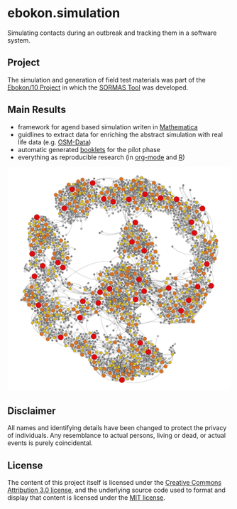 # ebokon.simulation

Simulating contacts during an outbreak and tracking them in a software system.

## Project

The simulation and generation of field test materials was part of the [Ebokon/10 Project](http://www.rki.de/DE/Content/InfAZ/E/Ebola/EBOKON_Projekte_des_RKI.html) in which the [SORMAS Tool](http://www.helmholtz-hzi.de/de/forschung/forschungsschwerpunkte/bakterielle_und_virale_krankheitserreger/epidemiologie/projekte/sormas/sormas/news/) was developed.

## Main Results

- framework for agend based simulation writen in [Mathematica](http://www.wolfram.com/mathematica/)
- guidlines to extract data for enriching the abstract simulation with real life data (e.g. [OSM-Data](http://download.geofabrik.de/))
- automatic generated [booklets](doc.injects/all) for the pilot phase
- everything as reproducible research (in [org-mode](http://orgmode.org/) and [R](http://www.r-project.org/))

![Contacts to infectious persons](img/ft-simulation_contact_net.png)

## Disclaimer

All names and identifying details have been changed to protect the privacy of individuals.
Any resemblance to actual persons, living or dead, or actual events is purely coincidental.

## License

The content of this project itself is licensed under the
[Creative Commons Attribution 3.0 license](http://creativecommons.org/licenses/by/3.0/us/deed.en_US),
and the underlying source code used to format and display that content
is licensed under the [MIT license](http://opensource.org/licenses/mit-license.php).

